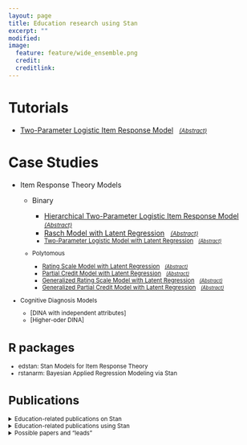 ```yaml
---
layout: page
title: Education research using Stan
excerpt: ""
modified: 
image:
  feature: feature/wide_ensemble.png
  credit: 
  creditlink: 
---
```


# Tutorials
* [Two-Parameter Logistic Item Response Model](case-studies/tutorial_twopl.html) &nbsp; <small>[_(Abstract)_](../documentation/case-studies#two-parameter-logistic-item-response-model)</small>

# Case Studies
* Item Response Theory Models
  * Binary 
    * [Hierarchical Two-Parameter Logistic Item Response Model](case-studies/hierarchical_2pl.html) &nbsp; <small>[_(Abstract)_](../documentation/case-studies#hierarchical-two-parameter-logistic-item-response-model)</small>
    * [Rasch Model with Latent Regression](case-studies/rasch_latent_reg.html) &nbsp; <small>[_(Abstract)_](../documentation/case-studies#rasch-model-with-latent-regression)
    * [Two-Parameter Logistic Model with Latent Regression](case-studies/2pl_latent_reg.html) &nbsp; <small>[_(Abstract)_](../documentation/case-studies#two-parameter-logistic-model-with-latent-regression)</small>

  * Polytomous
    * [Rating Scale Model with Latent Regression](case-studies/rsm_latent_reg.html) &nbsp; <small>[_(Abstract)_](../documentation/case-studies#rating-scale-model-with-latent-regression)</small>
    * [Partial Credit Model with Latent Regression](case-studies/pcm_latent_reg.html) &nbsp; <small>[_(Abstract)_](../documentation/case-studies#partial-credit-model-with-latent-regression)</small>
    * [Generalized Rating Scale Model with Latent Regression](case-studies/grsm_latent_reg.html) &nbsp; <small>[_(Abstract)_](../documentation/case-studies#generalized-rating-scale-model-with-latent-regression)</small>
    * [Generalized Partial Credit Model with Latent Regression](case-studies/gpcm_latent_reg.html) &nbsp; <small>[_(Abstract)_](../documentation/case-studies#generalized-partial-credit-model-with-latent-regression)</small>

* Cognitive Diagnosis Models
    * [DINA with independent attributes]
    * [Higher-oder DINA]

# R packages
* edstan: Stan Models for Item Response Theory
* rstanarm: Bayesian Applied Regression Modeling via Stan

# Publications
<details>
<summary>Education-related publications on Stan</summary><p>
<small>
* Robert L. Grant, Daniel C. Furr, Bob Carpenter, and Andrew Gelman. 2016. Fitting Bayesian
item response models in Stata and Stan. arXiv 1601.03443.</small>
<small>
* Andrew Gelman, Daniel Lee, and Jiqiang Guo. 2016. Stan: A probabilistic programming language for Bayesian inference and optimization. Journal of Educational and Behavioral Statistics.
</small>
</p></details>

<details>
<summary>Education-related publications using Stan</summary><p>
<small>
* Gale, Julia, et al. "Student nurse selection and predictability of academic success:
The Multiple Mini Interview project." Nurse Education Today 40 (2016): 123-127.


* Tan, Jessica Yik Chian. 2013. Mathematical modelling and statistical analysis of
school-based student performance data. Thesis. School of Mathematical Sciences.
University of Adelaide. https://digital.library.adelaide.edu.au/dspace/handle/2440/83277
</small>
</p></details>

<details>
<summary>Possible papers and “leads”</summary><p>
<small>
* Johan Braeken at CEMO, Norway 

* Bayesian Estimation of a Null Category in a Constructed-Response Item
Yong He, Ruitao Liu, Zhongmin Cui (NCME presentation)

* http://scholar.princeton.edu/sites/default/files/bstewart/files/tensorreg.pdf

* http://www.thoughtfill.com/docs/yurovsky_doyle_frank_ur.pdf


* Jonathan M. Fawcett and Michael A. Lawrence and Tracy L. Taylor. 2016.
The representational consequences of intentional forgetting:
Impairments to both the probability and fidelity of long-term memory.
Journal Of Experimental Psychology: General 145(1):56–81.

* Nicenboim, Bruno, Pavel Logačev, Carolina Gattei, and Shravan Vasishth.
2016. When high-capacity readers slow down and low-capacity readers
speed up: Working memory differences in unbounded dependencies.
Frontiers in Psychology, Special Issue on Encoding and Navigating
Linguistic Representations in Memory (in press).
</small>
</p>
</details>